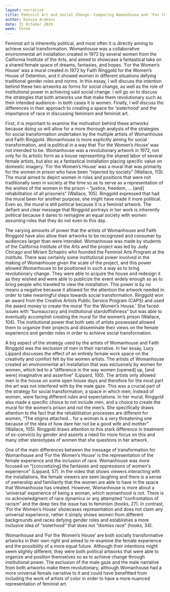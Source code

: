 ```yaml
---
layout: narrative
title: Feminist Art and Social Change- Comparing Womanhouse and ‘For the Women’s House’
author: Kaavya Arakoni
date: 31 October 2019
week: three
---
```


Feminist art is inherently political, and most often it is directly aiming to achieve social transformation. Womanhouse was a collaborative environmental art installation created in 1972 by several women from the California Institute of the Arts, and aimed to showcase a fantastical take on a shared female space of dreams, fantasies, and hopes. ‘For the Women’s House’ was a mural created in 1972 by Faith Ringgold for the Women’s House of Detention, and it showed women in different situations defying traditional gender roles and norms. In this essay, I will discuss the intention behind these two artworks as forms for social change, as well as the role of institutional power in achieving said social change. I will go on to discuss the strategies that both artworks use that make them revolutionary such as their intended audience– in both cases it is women. Finally, I will discuss the differences in their approach to creating a space for ‘sisterhood’ and the importance of race in discussing feminism and feminist art.

First, it is important to examine the motivation behind these artworks because doing so will allow for a more thorough analysis of the strategies for social transformation undertaken by the multiple artists of Womanhouse and Faith Ringgold. Womanhouse is more explicitly aiming for social transformation, and is political in a way that ‘For the Women’s House’ was not intended to be. Womanhouse was a revolutionary artwork in 1972, not only for its artistic form as a house representing the shared labor of several female artists, but also as a fantastical installation placing specific value on domestic imagery. ‘For the Women’s House’ was a mural that was primarily for the women in prison who have been “rejected by society” (Wallace, 113). The mural aimed to depict women in roles and positions that were not traditionally seen in society at the time so as to serve as a representation of the wishes of the women in the prison – “justice, freedom, … [and] rehabilitation of all prisoners” (Wallace, 105). Ringgold expressed that had the mural been for another purpose, she might have made it more political. Even so, the mural is still political because it is a feminist artwork. The defiant and clear message that Ringgold portrays in her work is inherently political because it dares to reimagine an equal society with women assuming roles that they do not even to this day.

The varying amounts of power that the artists of Womanhouse and Faith Ringgold have also allow their artworks to be recognized and consumer by audiences larger than were intended. Womanhouse was made by students of the California Institute of the Arts and the project was led by Judy Chicago and Miriam Schapiro who founded the Feminist Arts Program at the institute. There was certainly some institutional power involved in the making of Womanhouse given the scale of the project, and this power allowed Womanhouse to be positioned in such a way as to bring revolutionary change. They were able to acquire the house and redesign it as they wished and were able to publicize the event widely enough so as to bring people who traveled to view the installation. This power is by no means a negative because it allowed for the attention the artwork needed in order to take meaningful steps towards social transformation. Ringgold won an award from the Creative Artists Public Service Program (CAPS) and used the award money to create the mural ‘For the Women’s House.’ She faced issues with “bureaucracy and institutional standoffishness” but was able to eventually accomplish creating the mural for the women’s prison (Wallace, 104). The institutional power that both sets of artists possessed allowed them to organize their projects and disseminate their views on the female experience and gender roles in order to achieve social transformation.

A big aspect of the strategy used by the artists of Womanhouse and Faith Ringgold was the exclusion of men in their narrative. In her essay, Lucy Lippard discusses the effect of an entirely female work space on the creativity and comfort felt by the women artists. The artists of Womanhouse created an environmental art installation that was exclusively by women for women, which led to a “difference in the way women [opened] up, [and were] imaginative and assertive” (Lippard, 100). The artists only allowed men in the house on some open house days and therefore for the most part the art was not interfered with by the male gaze. This was a crucial part of the strategy for social transformation, a space in which men, instead of women, were facing different rules and expectations. In her mural, Ringgold also made a specific choice to not include men, and a choice to create the mural for the women’s prison and not the men’s. She specifically draws attention to the fact that the rehabilitation processes are different for women, “The stigma attached…  for a woman is a very threatening one because of the idea of how dare her not be a good wife and mother” (Wallace, 105). Ringgold draws attention to this stark difference in treatment of ex-convicts by gender and asserts a need for more focus on this and many other stereotypes of women that she questions in her artwork.

One of the main differences between the message of transformation for Womanhouse and ‘For the Women’s House’ is the representation of the female experience and the inclusion of race. Womanhouse was more focused on “[concretizing] the fantasies and oppressions of women's experience” (Lippard, 57). In the video that shows viewers interacting with the installations, the female viewers are seen laughing and there is a sense of ownership and familiarity that the women are able to have in the space that Womanhouse has created. However, Womanhouse is more about a ‘universal’ experience of being a woman, which womanhood is not. There is no acknowledgment of race dynamics or any attempted “confrontation of racism” and the deep ties the issue has to feminism (hooks, 27). In contrast, ‘For the Women’s House’ showcases representation and does not claim any universal experience, rather it simply shows women from different backgrounds and races defying gender roles and establishes a more inclusive idea of “sisterhood” that does not “dismiss race” (hooks, 34).

Womanhouse and ‘For the Women’s House’ are both socially transformative artworks in their own right and aimed to re-examine the female experience and the possibility of a more equal future. Although their intentions might seem slightly different, they were both political artworks that were able to organize and position themselves so as to achieve change through institutional power. The exclusion of the male gaze and the male narrative from both artworks make them revolutionary, although Womanhouse had a more universal female narrative to it and could have benefitted from including the work of artists of color in order to have a more nuanced representation of feminist art.
